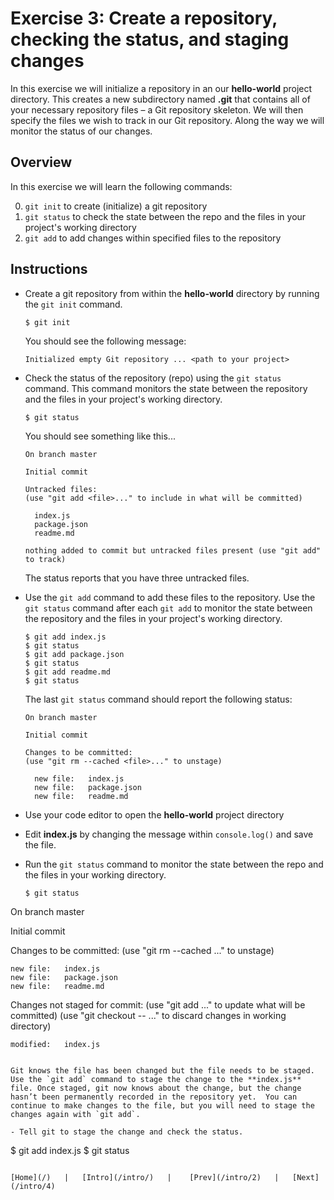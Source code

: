 # Exercise 3: Create a repository, checking the status, and staging changes

In this exercise we will initialize a repository in an our **hello-world** project directory.  This creates a new subdirectory named **.git** that contains all of your necessary repository files – a Git repository skeleton. We will then specify the files we wish to track in our Git repository.  Along the way we will monitor the status of our changes.

## Overview

In this exercise we will learn the following commands:

0. `git init` to create (initialize) a git repository
0. `git status` to check the state between the repo and the files in your project's working directory
0. `git add` to add changes within specified files to the repository

## Instructions

- Create a git repository from within the **hello-world** directory by running the `git init` command.

  ```
  $ git init
  ```
  You should see the following message:

  ```
  Initialized empty Git repository ... <path to your project>
  ```

- Check the status of the repository (repo) using the `git status` command.  This command monitors the state between the repository and the files in your project's working directory.  

  ```
  $ git status
  ```

  You should see something like this...

  ```
  On branch master

  Initial commit

  Untracked files:
  (use "git add <file>..." to include in what will be committed)

	index.js
	package.json
	readme.md

  nothing added to commit but untracked files present (use "git add" to track)
  ```

  The status reports that you have three untracked files.

- Use the `git add` command to add these files to the repository.  Use the `git status` command after each `git add` to monitor the state between the repository and the files in your project's working directory.

  ```
  $ git add index.js
  $ git status
  $ git add package.json
  $ git status
  $ git add readme.md
  $ git status
  ```

  The last `git status` command should report the following status:

  ```
  On branch master

  Initial commit

  Changes to be committed:
  (use "git rm --cached <file>..." to unstage)

	new file:   index.js
	new file:   package.json
	new file:   readme.md
  ```

- Use your code editor to open the **hello-world** project directory
- Edit **index.js** by changing the message within `console.log()` and save the file.
- Run the `git status` command to monitor the state between the repo and the files in your working directory.  



  ```
  $ git status
On branch master

Initial commit

Changes to be committed:
  (use "git rm --cached <file>..." to unstage)

	new file:   index.js
	new file:   package.json
	new file:   readme.md

Changes not staged for commit:
  (use "git add <file>..." to update what will be committed)
  (use "git checkout -- <file>..." to discard changes in working directory)

	modified:   index.js
  ```

Git knows the file has been changed but the file needs to be staged.  Use the `git add` command to stage the change to the **index.js** file. Once staged, git now knows about the change, but the change hasn’t been permanently recorded in the repository yet.  You can continue to make changes to the file, but you will need to stage the changes again with `git add`.

- Tell git to stage the change and check the status.

  ```
  $ git add index.js
  $ git status
  ```

[Home](/)   |   [Intro](/intro/)   |    [Prev](/intro/2)   |   [Next](/intro/4)
